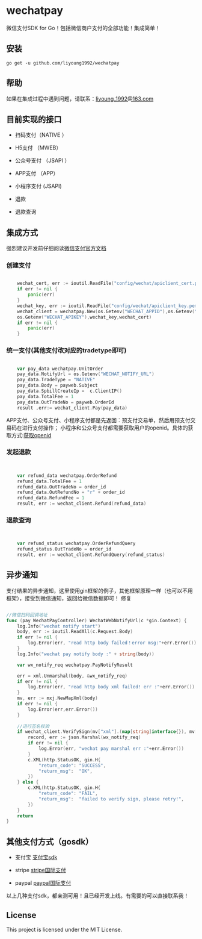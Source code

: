 # wechatpay

微信支付SDK for Go！包括微信商户支付的全部功能！集成简单！





## 安装

`go get -u github.com/liyoung1992/wechatpay`


## 帮助

如果在集成过程中遇到问题，请联系：liyoung_1992@163.com

## 目前实现的接口


- 扫码支付（NATIVE ）

- H5支付 （MWEB）

- 公众号支付 （JSAPI ）

- APP支付 （APP）

- 小程序支付 (JSAPI)

- 退款

- 退款查询



## 集成方式

强烈建议开发前仔细阅读[微信支付官方文档](https://pay.weixin.qq.com/wiki/doc/api/index.html)

### 创建支付


```go

	wechat_cert, err := ioutil.ReadFile("config/wechat/apiclient_cert.pem")
	if err != nil {
		panic(err)
	}
	wechat_key, err := ioutil.ReadFile("config/wechat/apiclient_key.pem")
	wechat_client = wechatpay.New(os.Getenv("WECHAT_APPID"),os.Getenv("WECHAT_MCHID"),
	os.Getenv("WECHAT_APIKEY"),wechat_key,wechat_cert)
	if err != nil {
		panic(err)
	}

```



### 统一支付(其他支付改对应的tradetype即可)



```go

	var pay_data wechatpay.UnitOrder
	pay_data.NotifyUrl = os.Getenv("WECHAT_NOTIFY_URL")
	pay_data.TradeType = "NATIVE"
	pay_data.Body = payweb.Subject
	pay_data.SpbillCreateIp =  c.ClientIP()
	pay_data.TotalFee = 1
	pay_data.OutTradeNo = payweb.OrderId
	result ,err:= wechat_client.Pay(pay_data)

```

APP支付、公众号支付、小程序支付都是先返回：预支付交易单，然后用预支付交易码在进行支付操作；
小程序和公众号支付都需要获取用户的openid。具体的获取方式:[获取openid](https://pay.weixin.qq.com/wiki/doc/api/jsapi.php?chapter=4_4)

### 发起退款



```go


	var refund_data wechatpay.OrderRefund
	refund_data.TotalFee = 1 
	refund_data.OutTradeNo = order_id
	refund_data.OutRefundNo = "r" + order_id
	refund_data.RefundFee = 1 
	result, err := wechat_client.Refund(refund_data)

```



### 退款查询



```go


	var refund_status wechatpay.OrderRefundQuery
	refund_status.OutTradeNo = order_id
	result, err := wechat_client.RefundQuery(refund_status)


```



## 异步通知


支付结果的异步通知，这里使用gin框架的例子，其他框架原理一样（也可以不用框架），接受到微信通知，返回给微信数据即可！
修复

```go

//微信扫码回调地址
func (pay WechatPayController) WechatWebNotifyUrl(c *gin.Context) {
	log.Info("wechat notify start")
	body, err := ioutil.ReadAll(c.Request.Body)
	if err != nil {
		log.Error(err, "read http body failed！error msg:"+err.Error())
	}
	log.Info("wechat pay notify body :" + string(body))

	var wx_notify_req wechatpay.PayNotifyResult

	err = xml.Unmarshal(body, &wx_notify_req)
	if err != nil {
		log.Error(err, "read http body xml failed! err :"+err.Error())
	}
	mv, err := mxj.NewMapXml(body)
	if err != nil {
		log.Error(err,err.Error())
	}
	
	//进行签名校验
	if wechat_client.VerifySign(mv["xml"].(map[string]interface{}), mv["xml"].(map[string]interface{})["sign"].(string)) {
		record, err := json.Marshal(wx_notify_req)
		if err != nil {
			log.Error(err, "wechat pay marshal err :"+err.Error())
		}
		c.XML(http.StatusOK, gin.H{
			"return_code": "SUCCESS",
			"return_msg":  "OK",
		})
	} else {
		c.XML(http.StatusOK, gin.H{
			"return_code": "FAIL",
			"return_msg":  "failed to verify sign, please retry!",
		})
	}
	return
}


```

## 其他支付方式（gosdk）



- 支付宝 [支付宝sdk](https://github.com/smartwalle/alipay)

- stripe [stripe国际支付](https://github.com/stripe/stripe-go)

- paypal [paypal国际支付](https://github.com/logpacker/PayPal-Go-SDK)


以上几种支付sdk，都亲测可用！且已经开发上线。有需要的可以直接联系我！



## License



This project is licensed under the MIT License.

